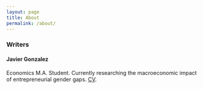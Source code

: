 ```yaml
---
layout: page
title: About
permalink: /about/
---
```


### Writers

#### Javier Gonzalez

Economics M.A. Student. Currently researching the macroeconomic impact of entrepreneurial gender gaps. [CV](https://jjgecon.github.io/files/JCv.pdf).

